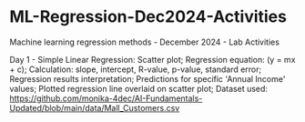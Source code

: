 # ML-Regression-Dec2024-Activities
Machine learning regression methods - December 2024 - Lab Activities

Day 1 - Simple Linear Regression:
 Scatter plot; 
 Regression equation: (y = mx + c); 
 Calculation: slope, intercept, R-value, p-value, standard error; 
 Regression results interpretation; 
 Predictions for specific 'Annual Income' values; 
 Plotted regression line overlaid on scatter plot; 
 Dataset used: https://github.com/monika-4dec/AI-Fundamentals-Updated/blob/main/data/Mall_Customers.csv
